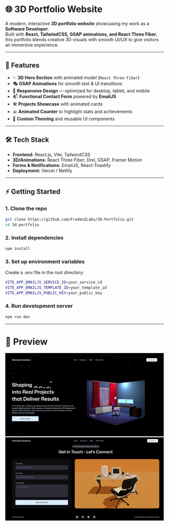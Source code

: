 # 🌐 3D Portfolio Website

A modern, interactive **3D portfolio website** showcasing my work as a **Software Developer**.  
Built with **React, TailwindCSS, GSAP animations, and React Three Fiber**, this portfolio blends creative 3D visuals with smooth UI/UX to give visitors an immersive experience.  

---

## 🚀 Features
- ✨ **3D Hero Section** with animated model (`React Three Fiber`)  
- 🎭 **GSAP Animations** for smooth text & UI transitions  
- 📱 **Responsive Design** — optimized for desktop, tablet, and mobile  
- 📬 **Functional Contact Form** powered by **EmailJS**  
- 🛠️ **Projects Showcase** with animated cards  
- 📊 **Animated Counter** to highlight stats and achievements  
- 🌙 **Custom Theming** and reusable UI components  

---

## 🛠️ Tech Stack
- **Frontend:** React.js, Vite, TailwindCSS  
- **3D/Animations:** React Three Fiber, Drei, GSAP, Framer Motion  
- **Forms & Notifications:** EmailJS, React-Toastify  
- **Deployment:** Vercel / Netlify  

---

## ⚡ Getting Started

### 1. Clone the repo
```bash
git clone https://github.com/FrodenZLabs/3D-Portfolio.git
cd 3d-portfolio
```
### 2. Install dependencies
```bash
npm install
```
### 3. Set up environment variables
Create a .env file in the root directory:
```bash
VITE_APP_EMAILJS_SERVICE_ID=your_service_id
VITE_APP_EMAILJS_TEMPLATE_ID=your_template_id
VITE_APP_EMAILJS_PUBLIC_KEY=your_public_key
```
### 4. Run development server
```bash
npm run dev
```
---

# 📸 Preview
![Homepage Screenshot](public/images/homepage.png)
![Contact Screenshot](public/images/contact.png)
